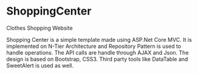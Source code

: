 # ShoppingCenter
Clothes Shopping Website

Shopping Center is a simple template made using ASP.Net Core MVC. It is implemented on N-Tier Architecture and Repository Pattern is
used to handle operations. The API calls are handle through AJAX and Json. The design is based on Bootstrap, CSS3. Third party tools
like DataTable and SweetAlert is used as well.
